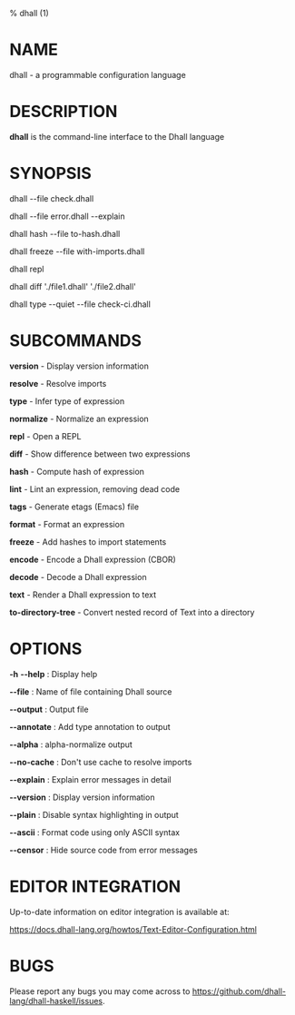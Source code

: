 % dhall (1)

# NAME

dhall - a programmable configuration language

# DESCRIPTION

**dhall** is the command-line interface to the Dhall language

# SYNOPSIS

  dhall -\-file check.dhall

  dhall -\-file error.dhall -\-explain

  dhall hash -\-file to-hash.dhall

  dhall freeze -\-file with-imports.dhall

  dhall repl

  dhall diff \'./file1.dhall' \'./file2.dhall'

  dhall type -\-quiet -\-file check-ci.dhall

# SUBCOMMANDS

**version** - Display version information

**resolve** - Resolve imports

**type** - Infer type of expression

**normalize** - Normalize an expression

**repl** - Open a REPL

**diff** - Show difference between two expressions

**hash** - Compute hash of expression

**lint** - Lint an expression, removing dead code

**tags** - Generate etags (Emacs) file

**format** - Format an expression

**freeze** - Add hashes to import statements

**encode** - Encode a Dhall expression (CBOR)

**decode** - Decode a Dhall expression

**text** - Render a Dhall expression to text

**to-directory-tree** - Convert nested record of Text into a directory

# OPTIONS

**-h** **-\-help**
:   Display help

**-\-file**
:   Name of file containing Dhall source

**-\-output**
:   Output file

**-\-annotate**
:   Add type annotation to output

**-\-alpha**
:   alpha-normalize output

**-\-no-cache**
:   Don't use cache to resolve imports

**-\-explain**
:   Explain error messages in detail

**-\-version**
:   Display version information

**-\-plain**
:   Disable syntax highlighting in output

**-\-ascii**
:   Format code using only ASCII syntax

**-\-censor**
:   Hide source code from error messages

# EDITOR INTEGRATION

Up-to-date information on editor integration is available at:

https://docs.dhall-lang.org/howtos/Text-Editor-Configuration.html

# BUGS

Please report any bugs you may come across to
https://github.com/dhall-lang/dhall-haskell/issues.
